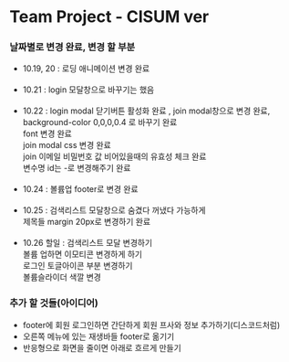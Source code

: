 # Team Project - CISUM ver

### 날짜별로 변경 완료, 변경 할 부분

- 10.19, 20 : 로딩 애니메이션 변경 완료  
  <br/>
- 10.21 : login 모달창으로 바꾸기는 했음  
  <br/>
- 10.22 : login modal 닫기버튼 활성화 완료 , join modal창으로 변경 완료,  
   background-color 0,0,0,0.4 로 바꾸기 완료  
   font 변경 완료  
   join modal css 변경 완료  
   join 이메일 비밀번호 값 비어있을때의 유효성 체크 완료  
   변수명 id는 -로 변경해주기 완료  
  <br/>
- 10.24 : 볼륨업 footer로 변경 완료  
  <br/>
- 10.25 : 검색리스트 모달창으로 숨겼다 꺼냈다 가능하게  
  제목들 margin 20px로 변경하기 완료  
  <br/>
- 10.26 할일 : 검색리스트 모달 변경하기  
  볼륨 업하면 이모티콘 변경하게 하기  
  로그인 토글아이콘 부분 변경하기  
  볼륨슬라이더 색깔 변경

### 추가 할 것들(아이디어)

- footer에 회원 로그인하면 간단하게 회원 프사와 정보 추가하기(디스코드처럼)
- 오른쪽 메뉴에 있는 재생바들 footer로 옮기기
- 반응형으로 화면을 줄이면 아래로 흐르게 만들기
